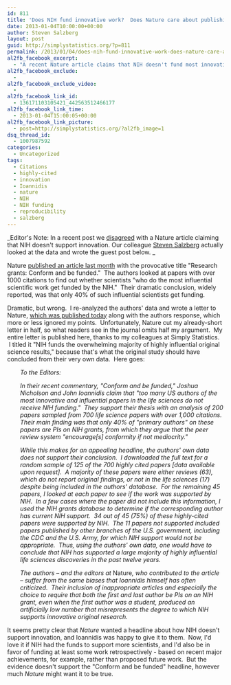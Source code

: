 ```yaml
---
id: 811
title: 'Does NIH fund innovative work?  Does Nature care about publishing accurate articles?'
date: 2013-01-04T10:00:00+00:00
author: Steven Salzberg
layout: post
guid: http://simplystatistics.org/?p=811
permalink: /2013/01/04/does-nih-fund-innovative-work-does-nature-care-about-publishing-accurate-articles/
al2fb_facebook_excerpt:
  - "A recent Nature article claims that NIH doesn't fund most innovative work.  A re-analysis of the same data shows that this is simply wrong."
al2fb_facebook_exclude:
  - 
al2fb_facebook_exclude_video:
  - 
al2fb_facebook_link_id:
  - 136171103105421_442563512466177
al2fb_facebook_link_time:
  - 2013-01-04T15:00:05+00:00
al2fb_facebook_link_picture:
  - post=http://simplystatistics.org/?al2fb_image=1
dsq_thread_id:
  - 1007987592
categories:
  - Uncategorized
tags:
  - Citations
  - highly-cited
  - innovation
  - Ioannidis
  - nature
  - NIH
  - NIH funding
  - reproducibility
  - salzberg
---
```

_Editor's Note: In a recent post we [disagreed](http://simplystatistics.org/2012/12/20/the-nih-peer-review-system-is-still-the-best-at-identifying-innovative-biomedical-investigators/) with a Nature article claiming that NIH doesn't support innovation. Our colleague [Steven Salzberg](http://bioinformatics.igm.jhmi.edu/salzberg/Salzberg/Salzberg_Lab_Home.html) actually looked at the data and wrote the guest post below. _

Nature [published an article last month](http://www.nature.com/nature/journal/v492/n7427/full/492034a.html) with the provocative title "Research grants: Conform and be funded."  The authors looked at papers with over 1000 citations to find out whether scientists "who do the most influential scientific work get funded by the NIH."  Their dramatic conclusion, widely reported, was that only 40% of such influential scientists get funding.

Dramatic, but wrong.  I re-analyzed the authors' data and wrote a letter to Nature, [which was published today](http://www.nature.com/nature/journal/v493/n7430/full/493026b.html) along with the authors response, which more or less ignored my points.  Unfortunately, Nature cut my already-short letter in half, so what readers see in the journal omits half my argument.  My entire letter is published here, thanks to my colleagues at Simply Statistics.  I titled it "NIH funds the overwhelming majority of highly influential original science results," because that's what the original study should have concluded from their very own data.  Here goes:

<p style="padding-left: 30px">
  <em>To the Editors:</em>
</p>

<p style="padding-left: 30px">
  <em>In their recent commentary, "Conform and be funded," Joshua Nicholson and John Ioannidis claim that "too many US authors of the most innovative and influential papers in the life sciences do not receive NIH funding."  They support their thesis with an analysis of 200 papers sampled from 700 life science papers with over 1,000 citations.  Their main finding was that only 40% of "primary authors" on these papers are PIs on NIH grants, from which they argue that the peer review system "encourage[s] conformity if not mediocrity."</em>
</p>

<p style="padding-left: 30px">
  <em>While this makes for an appealing headline, the authors' own data does not support their conclusion.  I downloaded the full text for a random sample of 125 of the 700 highly cited papers [data available upon request].  A majority of these papers were either reviews (63), which do not report original findings, or not in the life sciences (17) despite being included in the authors' database.  For the remaining 45 papers, I looked at each paper to see if the work was supported by NIH.  In a few cases where the paper did not include this information, I used the NIH grants database to determine if the corresponding author has current NIH support.  34 out of 45 (75%) of these highly-cited papers were supported by NIH.  The 11 papers not supported included papers published by other branches of the U.S. government, including the CDC and the U.S. Army, for which NIH support would not be appropriate.  Thus, using the authors' own data, one would have to conclude that NIH has supported a large majority of highly influential life sciences discoveries in the past twelve years.</em>
</p>

<p style="padding-left: 30px">
  <em>The authors – and the editors at </em>Nature<em>, who contributed to the article – suffer from the same biases that Ioannidis himself has often criticized.  Their inclusion of inappropriate articles and especially the choice to require that both the first and last author be PIs on an NIH grant, even when the first author was a student, produced an artificially low number that misrepresents the degree to which NIH supports innovative original research.</em>
</p>

It seems pretty clear that _Nature_ wanted a headline about how NIH doesn't support innovation, and Ioannidis was happy to give it to them.  Now, I'd love it if NIH had the funds to support more scientists, and I'd also be in favor of funding at least some work retrospectively - based on recent major achievements, for example, rather than proposed future work.  But the evidence doesn't support the "Conform and be funded" headline, however much _Nature_ might want it to be true.